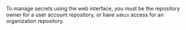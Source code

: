 To manage secrets using the web interface, you must be the repository owner for a user account repository, or have `admin` access for an organization repository.
